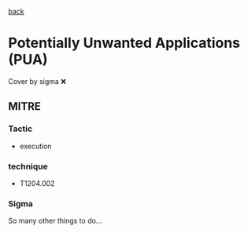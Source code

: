 [back](../index.md)
# Potentially Unwanted Applications (PUA)
Cover by sigma :x: 

## MITRE
### Tactic
  - execution

### technique
  - T1204.002

### Sigma

 So many other things to do...